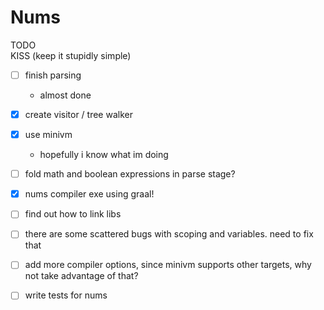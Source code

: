 # Nums

TODO <br>
KISS (keep it stupidly simple) 

- [ ] finish parsing
  - almost done
- [x] create visitor / tree walker
- [x] use minivm
  - hopefully i know what im doing
- [ ] fold math and boolean expressions in parse stage?
- [x] nums compiler exe using graal!
- [ ] find out how to link libs
- [ ] there are some scattered bugs with scoping and variables. need to fix that
- [ ] add more compiler options, since minivm supports other targets, why not take advantage of that?
- [ ] write tests for nums

